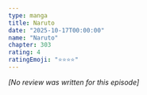 ```yaml
---
type: manga
title: Naruto
date: "2025-10-17T00:00:00"
name: "Naruto"
chapter: 303
rating: 4
ratingEmoji: "⭐️⭐️⭐️⭐️"
---
```


_[No review was written for this episode]_